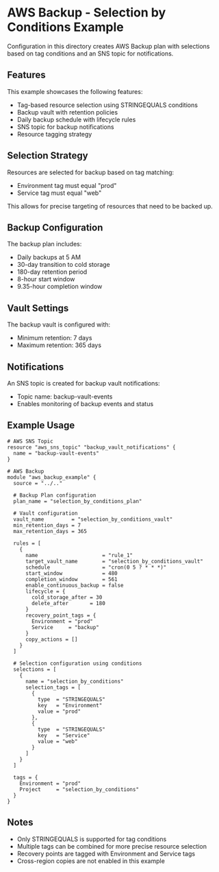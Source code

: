 <!-- BEGIN_TF_DOCS -->
# AWS Backup - Selection by Conditions Example

Configuration in this directory creates AWS Backup plan with selections based on tag conditions and an SNS topic for notifications.

## Features

This example showcases the following features:

- Tag-based resource selection using STRINGEQUALS conditions
- Backup vault with retention policies
- Daily backup schedule with lifecycle rules
- SNS topic for backup notifications
- Resource tagging strategy

## Selection Strategy

Resources are selected for backup based on tag matching:
- Environment tag must equal "prod"
- Service tag must equal "web"

This allows for precise targeting of resources that need to be backed up.

## Backup Configuration

The backup plan includes:
- Daily backups at 5 AM
- 30-day transition to cold storage
- 180-day retention period
- 8-hour start window
- 9.35-hour completion window

## Vault Settings

The backup vault is configured with:
- Minimum retention: 7 days
- Maximum retention: 365 days

## Notifications

An SNS topic is created for backup vault notifications:
- Topic name: backup-vault-events
- Enables monitoring of backup events and status

## Example Usage

```hcl
# AWS SNS Topic
resource "aws_sns_topic" "backup_vault_notifications" {
  name = "backup-vault-events"
}

# AWS Backup
module "aws_backup_example" {
  source = "../.."

  # Backup Plan configuration
  plan_name = "selection_by_conditions_plan"

  # Vault configuration
  vault_name         = "selection_by_conditions_vault"
  min_retention_days = 7
  max_retention_days = 365

  rules = [
    {
      name                     = "rule_1"
      target_vault_name        = "selection_by_conditions_vault"
      schedule                 = "cron(0 5 ? * * *)"
      start_window             = 480
      completion_window        = 561
      enable_continuous_backup = false
      lifecycle = {
        cold_storage_after = 30
        delete_after       = 180
      }
      recovery_point_tags = {
        Environment = "prod"
        Service     = "backup"
      }
      copy_actions = []
    }
  ]

  # Selection configuration using conditions
  selections = [
    {
      name = "selection_by_conditions"
      selection_tags = [
        {
          type  = "STRINGEQUALS"
          key   = "Environment"
          value = "prod"
        },
        {
          type  = "STRINGEQUALS"
          key   = "Service"
          value = "web"
        }
      ]
    }
  ]

  tags = {
    Environment = "prod"
    Project     = "selection_by_conditions"
  }
}
```

## Notes

- Only STRINGEQUALS is supported for tag conditions
- Multiple tags can be combined for more precise resource selection
- Recovery points are tagged with Environment and Service tags
- Cross-region copies are not enabled in this example
<!-- END_TF_DOCS -->
